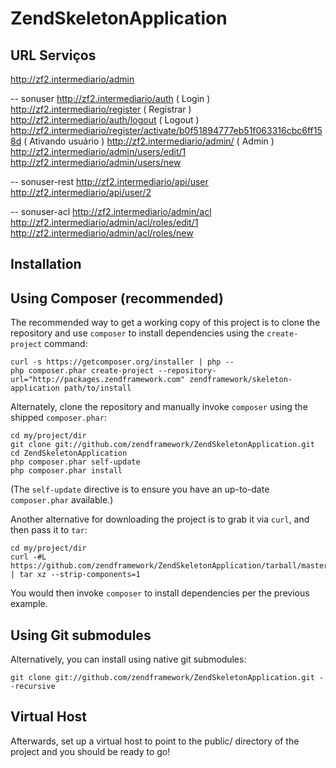 ZendSkeletonApplication
=======================
URL Serviços
------------

http://zf2.intermediario/admin


-- sonuser
http://zf2.intermediario/auth ( Login )
http://zf2.intermediario/register ( Registrar )
http://zf2.intermediario/auth/logout ( Logout )
http://zf2.intermediario/register/activate/b0f51894777eb51f063316cbc6ff158d  ( Ativando usuário )
http://zf2.intermediario/admin/ ( Admin )
http://zf2.intermediario/admin/users/edit/1
http://zf2.intermediario/admin/users/new

-- sonuser-rest
http://zf2.intermediario/api/user
http://zf2.intermediario/api/user/2

-- sonuser-acl
http://zf2.intermediario/admin/acl
http://zf2.intermediario/admin/acl/roles/edit/1
http://zf2.intermediario/admin/acl/roles/new




Installation
------------

Using Composer (recommended)
----------------------------
The recommended way to get a working copy of this project is to clone the repository
and use `composer` to install dependencies using the `create-project` command:

    curl -s https://getcomposer.org/installer | php --
    php composer.phar create-project --repository-url="http://packages.zendframework.com" zendframework/skeleton-application path/to/install

Alternately, clone the repository and manually invoke `composer` using the shipped
`composer.phar`:

    cd my/project/dir
    git clone git://github.com/zendframework/ZendSkeletonApplication.git
    cd ZendSkeletonApplication
    php composer.phar self-update
    php composer.phar install

(The `self-update` directive is to ensure you have an up-to-date `composer.phar`
available.)

Another alternative for downloading the project is to grab it via `curl`, and
then pass it to `tar`:

    cd my/project/dir
    curl -#L https://github.com/zendframework/ZendSkeletonApplication/tarball/master | tar xz --strip-components=1

You would then invoke `composer` to install dependencies per the previous
example.

Using Git submodules
--------------------
Alternatively, you can install using native git submodules:

    git clone git://github.com/zendframework/ZendSkeletonApplication.git --recursive

Virtual Host
------------
Afterwards, set up a virtual host to point to the public/ directory of the
project and you should be ready to go!
